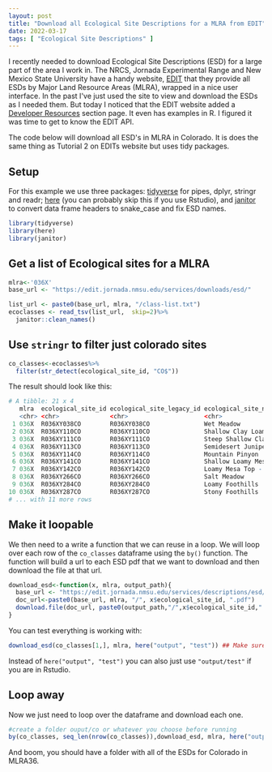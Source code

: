 ```yaml
---
layout: post
title: "Download all Ecological Site Descriptions for a MLRA from EDIT"
date: 2022-03-17
tags: [ "Ecological Site Descriptions" ]
---
```


I recently needed to download  Ecological Site Descriptions (ESD) for a large part of the area I work in.  The NRCS, Jornada Experimental Range and New Mexico State University have a handy website, [EDIT](https://edit.jornada.nmsu.edu/) that they provide all ESDs by Major Land Resource Areas (MLRA), wrapped in a nice user interface.  In the past I've just used the site to view and download the ESDs as I needed them.  But today I noticed that the EDIT website added a [Developer Resources](https://edit.jornada.nmsu.edu/resources/esd) section page. It even has examples in R. I figured it was time to get to know the EDIT API. 

The code below will download all ESD's in MLRA in Colorado. It is does the same thing as Tutorial 2 on EDITs website but uses tidy packages.

## Setup

For this example we use three packages: [tidyverse](https://www.tidyverse.org/) for pipes, dplyr, stringr and readr; [here](https://here.r-lib.org/) (you can probably skip this if you use Rstudio), and [janitor](https://garthtarr.github.io/meatR/janitor.html) to convert data frame headers to snake_case and fix ESD names.  

```r
library(tidyverse)
library(here)
library(janitor)
```

## Get a list of Ecological sites for a MLRA
```r
mlra<-'036X'
base_url <- "https://edit.jornada.nmsu.edu/services/downloads/esd/"

list_url <- paste0(base_url, mlra, "/class-list.txt")
ecoclasses <- read_tsv(list_url,  skip=2)%>%
  janitor::clean_names()
```

## Use `stringr` to filter just colorado sites
```r
co_classes<-ecoclasses%>%
  filter(str_detect(ecological_site_id, "CO$"))
```

The result should look like this:

```r
# A tibble: 21 x 4
   mlra  ecological_site_id ecological_site_legacy_id ecological_site_name 
   <chr> <chr>              <chr>                     <chr>
 1 036X  R036XY038CO        R036XY038CO               Wet Meadow
 2 036X  R036XY110CO        R036XY110CO               Shallow Clay Loam - ~
 3 036X  R036XY111CO        R036XY111CO               Steep Shallow Clay L~
 4 036X  R036XY113CO        R036XY113CO               Semidesert Juniper L~
 5 036X  R036XY114CO        R036XY114CO               Mountain Pinyon      
 6 036X  R036XY141CO        R036XY141CO               Shallow Loamy Mesa T~ 
 7 036X  R036XY142CO        R036XY142CO               Loamy Mesa Top - (Pi~ 
 8 036X  R036XY266CO        R036XY266CO               Salt Meadow
 9 036X  R036XY284CO        R036XY284CO               Loamy Foothills       
10 036X  R036XY287CO        R036XY287CO               Stony Foothills       
# ... with 11 more rows
```

## Make it loopable
We then need to a write a function that we can reuse in a loop. We will loop over each row of the `co_classes`  dataframe using the `by()` function. The function will build a url to each ESD pdf that we want to download and then download the file at that url.

```r
download_esd<-function(x, mlra, output_path){
  base_url <- "https://edit.jornada.nmsu.edu/services/descriptions/esd/"
  doc_url<-paste0(base_url, mlra, "/", x$ecological_site_id, ".pdf")
  download.file(doc_url, paste0(output_path,"/",x$ecological_site_id," - ", janitor::make_clean_names(x$ecological_site_name),".pdf"), mode="wb") ## janitor:: here is necessary because some of the names have characters that are not safe for fiel names.
}
```

You can test everything is working with: 
```r
download_esd(co_classes[1,], mlra, here("output", "test")) ## Make sure that output/test is an actual folder!
```

Instead of `here("output", "test")` you can also just use `"output/test"` if you are in Rstudio.  

## Loop away
Now we just need to loop over the dataframe and download each one. 

```r
#create a folder ouput/co or whatever you choose before running
by(co_classes, seq_len(nrow(co_classes)),download_esd, mlra, here("output", "co")) 
```

And boom, you should have a folder with all of the ESDs for Colorado in MLRA36. 








